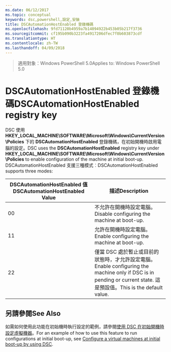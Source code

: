 ```yaml
---
ms.date: 06/12/2017
ms.topic: conceptual
keywords: dsc,powershell,設定,安裝
title: DSCAutomationHostEnabled 登錄機碼
ms.openlocfilehash: 9fd71120b4959a7b14094922b453b05b217f3736
ms.sourcegitcommit: cf195b090b3223fa4917206dfec7f0b603873cdf
ms.translationtype: HT
ms.contentlocale: zh-TW
ms.lasthandoff: 04/09/2018
---
```

><span data-ttu-id="0acae-103">適用對象：Windows PowerShell 5.0</span><span class="sxs-lookup"><span data-stu-id="0acae-103">Applies to: Windows PowerShell 5.0</span></span>

# <a name="dscautomationhostenabled-registry-key"></a><span data-ttu-id="0acae-104">DSCAutomationHostEnabled 登錄機碼</span><span class="sxs-lookup"><span data-stu-id="0acae-104">DSCAutomationHostEnabled registry key</span></span>

<span data-ttu-id="0acae-105">DSC 使用 **HKEY_LOCAL_MACHINE\SOFTWARE\Microsoft\Windows\CurrentVersion\Policies** 下的 **DSCAutomationHostEnabled** 登錄機碼，在初始開機時啟用電腦的設定。</span><span class="sxs-lookup"><span data-stu-id="0acae-105">DSC uses the **DSCAutomationHostEnabled** registry key under **HKEY_LOCAL_MACHINE\SOFTWARE\Microsoft\Windows\CurrentVersion\Policies** to enable configuration of the machine at initial boot-up.</span></span>
<span data-ttu-id="0acae-106">DSCAutomationHostEnabled 支援三種模式︰</span><span class="sxs-lookup"><span data-stu-id="0acae-106">DSCAutomationHostEnabled supports three modes:</span></span>

|  <span data-ttu-id="0acae-107">DSCAutomationHostEnabled 值</span><span class="sxs-lookup"><span data-stu-id="0acae-107">DSCAutomationHostEnabled Value</span></span>  |  <span data-ttu-id="0acae-108">描述</span><span class="sxs-lookup"><span data-stu-id="0acae-108">Description</span></span>   |
|---|---|
<span data-ttu-id="0acae-109">0</span><span class="sxs-lookup"><span data-stu-id="0acae-109">0</span></span> | <span data-ttu-id="0acae-110">不允許在開機時設定電腦。</span><span class="sxs-lookup"><span data-stu-id="0acae-110">Disable configuring the machine at boot-up.</span></span> |
<span data-ttu-id="0acae-111">1</span><span class="sxs-lookup"><span data-stu-id="0acae-111">1</span></span> | <span data-ttu-id="0acae-112">允許在開機時設定電腦。</span><span class="sxs-lookup"><span data-stu-id="0acae-112">Enable configuring the machine at boot-up.</span></span> |
<span data-ttu-id="0acae-113">2</span><span class="sxs-lookup"><span data-stu-id="0acae-113">2</span></span> | <span data-ttu-id="0acae-114">僅當 DSC 處於暫止或目前的狀態時，才允許設定電腦。</span><span class="sxs-lookup"><span data-stu-id="0acae-114">Enable configuring the machine only if DSC is in pending or current state.</span></span> <span data-ttu-id="0acae-115">這是預設值。</span><span class="sxs-lookup"><span data-stu-id="0acae-115">This is the default value.</span></span> |

## <a name="see-also"></a><span data-ttu-id="0acae-116">另請參閱</span><span class="sxs-lookup"><span data-stu-id="0acae-116">See Also</span></span>

<span data-ttu-id="0acae-117">如需如何使用此功能在初始機時執行設定的範例，請參閱[使用 DSC 在初始開機時設定虛擬機器](bootstrapDsc.md)。</span><span class="sxs-lookup"><span data-stu-id="0acae-117">For an example of how to use this feature to run configurations at initial boot-up, see [Configure a virtual machines at initial boot-up by using DSC](bootstrapDsc.md).</span></span>